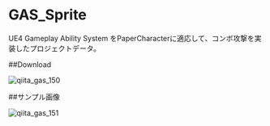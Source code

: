 # GAS_Sprite

UE4 Gameplay Ability System をPaperCharacterに適応して、コンボ攻撃を実装したプロジェクトデータ。

##Download

![qiita_gas_150](https://user-images.githubusercontent.com/62424367/108290150-23f18100-71d3-11eb-8d55-51dd5db979ce.jpg)

##サンプル画像

![qiita_gas_151](https://user-images.githubusercontent.com/62424367/108290154-2522ae00-71d3-11eb-8ee5-08adc5775976.jpg)
